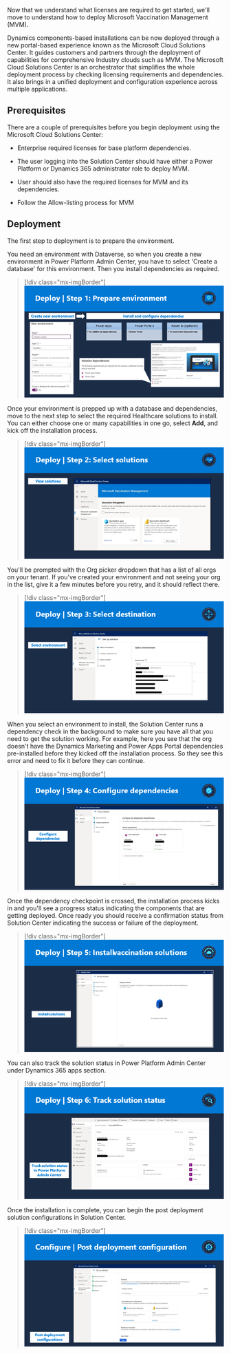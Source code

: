 Now that we understand what licenses are required to get started, we'll move to understand how to deploy Microsoft Vaccination Management (MVM).

Dynamics components-based installations can be now deployed through a new portal-based experience known as the Microsoft Cloud Solutions Center. It guides customers and partners through the deployment of capabilities for comprehensive Industry clouds such as MVM. The Microsoft Cloud Solutions Center is an orchestrator that simplifies the whole deployment process by checking licensing requirements and dependencies. It also brings in a unified deployment and configuration experience across multiple applications.

## Prerequisites

There are a couple of prerequisites before you begin deployment using the Microsoft Cloud Solutions Center:

- Enterprise required licenses for base platform dependencies.

- The user logging into the Solution Center should have either a Power Platform or Dynamics 365 administrator role to deploy MVM.

- User should also have the required licenses for MVM and its dependencies.

- Follow the Allow-listing process for MVM 

## Deployment

The first step to deployment is to prepare the environment.

You need an environment with Dataverse, so when you create a new environment in Power Platform Admin Center, you have to select 'Create a database' for this environment. Then you install dependencies as required.

> [!div class="mx-imgBorder"]
> [![Step 1: Prepare environment. Create new environment, then install and configure dependencies.](../media/3-1-prepare-environment.png)](../media/3-1-prepare-environment.png#lightbox)

Once your environment is prepped up with a database and dependencies, move to the next step to select the required Healthcare solutions to install. You can either choose one or many capabilities in one go, select **Add**, and kick off the installation process.

> [!div class="mx-imgBorder"]
> [![Step 2: Select solutions. View solutions available in Microsoft Vaccination Management.](../media/3-2-solutions.png)](../media/3-2-solutions.png#lightbox)

You'll be prompted with the Org picker dropdown that has a list of all orgs on your tenant. If you've created your environment and not seeing your org in the list, give it a few minutes before you retry, and it should reflect there.

> [!div class="mx-imgBorder"]
> [![Step 3: Select destination. Select the environment.](../media/3-3-destination.png)](../media/3-3-destination.png#lightbox)

When you select an environment to install, the Solution Center runs a dependency check in the background to make sure you have all that you need to get the solution working. For example, here you see that the org doesn't have the Dynamics Marketing and Power Apps Portal dependencies pre-installed before they kicked off the installation process. So they see this error and need to fix it before they can continue.

> [!div class="mx-imgBorder"]
> [![Step 4: Configure dependencies. Configure pre-deployment dependencies.](../media/3-4-dependencies.png)](../media/3-4-dependencies.png#lightbox)

Once the dependency checkpoint is crossed, the installation process kicks in and you'll see a progress status indicating the components that are getting deployed. Once ready you should receive a confirmation status from Solution Center indicating the success or failure of the deployment.

> [!div class="mx-imgBorder"]
> [![Step 5: Install vaccination solutions. Deployment progress message.](../media/3-5-install.png)](../media/3-5-install.png#lightbox)

You can also track the solution status in Power Platform Admin Center under Dynamics 365 apps section.

> [!div class="mx-imgBorder"]
> [![Step 6: Track solution status. Track your solution status in Power Platform Admin Center.](../media/3-6-track-status.png)](../media/3-6-track-status.png#lightbox)

Once the installation is complete, you can begin the post deployment solution configurations in Solution Center.

> [!div class="mx-imgBorder"]
> [![Post-deployment configuration. Post-deployment configuration for Vaccinations apps and Vaccination dashboard.](../media/3-7-configuration.png)](../media/3-7-configuration.png#lightbox)

